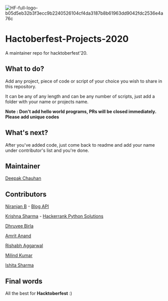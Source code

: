 ![HF-full-logo-b05d5eb32b3f3ecc9b2240526104cf4da3187b8b61963dd9042fdc2536e4a76c](https://user-images.githubusercontent.com/34307370/94694710-bdb6af80-0352-11eb-9665-10bbe937e277.png)




# Hactoberfest-Projects-2020
A maintainer repo for hacktoberfest'20.

## What to do?
Add any project, piece of code or script of your choice you wish to share in this repository.

It can be any of any length and can be any number of scripts, just add a folder with your name or projects name.

**Note : Don't add hello world programs, PRs will be closed immediately. Please add unique codes**

## What's next?
After you've added code, just come back to readme and add your name under contributor's list and you're done.

## Maintainer
[Deepak Chauhan](https://linkedin.com/in/deepakchauhan878)

## Contributors
[Niranjan B](https://github.com/niranjanneeru) - [Blog API](BlogAPI/README.md)

[Krishna Sharma](https://github.com/krishna16sharma) - [Hackerrank Python Solutions](Hackerrank-Python)

[Dhruvee Birla](https://github.com/dhruvxx)

[Amrit Anand](https://github.com/galahad42)

[Rishabh Aggarwal](https://github.com/passionatecricketer)

[Milind Kumar](https://github.com/Graviton5)

[Ishita Sharma](https://github.com/Ishita-09)

## Final words
All the best for **Hacktoberfest** :)
